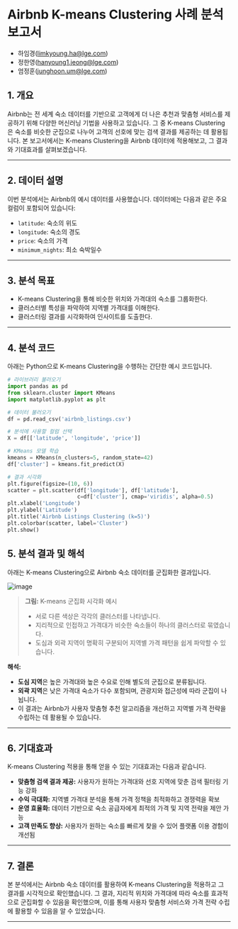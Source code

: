 # Airbnb K-means Clustering 사례 분석 보고서

- 하임경(limkyoung.ha@lge.com)
- 정한영(hanyoung1.jeong@lge.com)
- 엄정훈(junghoon.um@lge.com)

## 1. 개요

Airbnb는 전 세계 숙소 데이터를 기반으로 고객에게 더 나은 추천과 맞춤형 서비스를 제공하기 위해 다양한 머신러닝 기법을 사용하고 있습니다. 그 중 K-means Clustering은 숙소를 비슷한 군집으로 나누어 고객의 선호에 맞는 검색 결과를 제공하는 데 활용됩니다. 본 보고서에서는 K-means Clustering을 Airbnb 데이터에 적용해보고, 그 결과와 기대효과를 살펴보겠습니다.

---

## 2. 데이터 설명

이번 분석에서는 Airbnb의 예시 데이터를 사용했습니다. 데이터에는 다음과 같은 주요 컬럼이 포함되어 있습니다:

- `latitude`: 숙소의 위도  
- `longitude`: 숙소의 경도  
- `price`: 숙소의 가격  
- `minimum_nights`: 최소 숙박일수

---

## 3. 분석 목표

- K-means Clustering을 통해 비슷한 위치와 가격대의 숙소를 그룹화한다.
- 클러스터별 특성을 파악하여 지역별 가격대를 이해한다.
- 클러스터링 결과를 시각화하여 인사이트를 도출한다.

---

## 4. 분석 코드

아래는 Python으로 K-means Clustering을 수행하는 간단한 예시 코드입니다.

```python
# 라이브러리 불러오기
import pandas as pd
from sklearn.cluster import KMeans
import matplotlib.pyplot as plt

# 데이터 불러오기
df = pd.read_csv('airbnb_listings.csv')

# 분석에 사용할 컬럼 선택
X = df[['latitude', 'longitude', 'price']]

# KMeans 모델 학습
kmeans = KMeans(n_clusters=5, random_state=42)
df['cluster'] = kmeans.fit_predict(X)

# 결과 시각화
plt.figure(figsize=(10, 6))
scatter = plt.scatter(df['longitude'], df['latitude'],
                      c=df['cluster'], cmap='viridis', alpha=0.5)
plt.xlabel('Longitude')
plt.ylabel('Latitude')
plt.title('Airbnb Listings Clustering (k=5)')
plt.colorbar(scatter, label='Cluster')
plt.show()
```

## 5. 분석 결과 및 해석

아래는 K-means Clustering으로 Airbnb 숙소 데이터를 군집화한 결과입니다.

![image](https://github.com/user-attachments/assets/0d09e070-08e7-4f64-8934-ad7799d6b780)


> **그림:** K-means 군집화 시각화 예시  
> - 서로 다른 색상은 각각의 클러스터를 나타냅니다.  
> - 지리적으로 인접하고 가격대가 비슷한 숙소들이 하나의 클러스터로 묶였습니다.  
> - 도심과 외곽 지역이 명확히 구분되어 지역별 가격 패턴을 쉽게 파악할 수 있습니다.

**해석:**  
- **도심 지역**은 높은 가격대와 높은 수요로 인해 별도의 군집으로 분류됩니다.  
- **외곽 지역**은 낮은 가격대 숙소가 다수 포함되며, 관광지와 접근성에 따라 군집이 나뉩니다.  
- 이 결과는 Airbnb가 사용자 맞춤형 추천 알고리즘을 개선하고 지역별 가격 전략을 수립하는 데 활용될 수 있습니다.

---

## 6. 기대효과

K-means Clustering 적용을 통해 얻을 수 있는 기대효과는 다음과 같습니다.

- **맞춤형 검색 결과 제공:** 사용자가 원하는 가격대와 선호 지역에 맞춘 검색 필터링 기능 강화
- **수익 극대화:** 지역별 가격대 분석을 통해 가격 정책을 최적화하고 경쟁력을 확보
- **운영 효율화:** 데이터 기반으로 숙소 공급자에게 최적의 가격 및 지역 전략을 제안 가능
- **고객 만족도 향상:** 사용자가 원하는 숙소를 빠르게 찾을 수 있어 플랫폼 이용 경험이 개선됨

---

## 7. 결론

본 분석에서는 Airbnb 숙소 데이터를 활용하여 K-means Clustering을 적용하고 그 결과를 시각적으로 확인했습니다. 그 결과, 지리적 위치와 가격대에 따라 숙소를 효과적으로 군집화할 수 있음을 확인했으며, 이를 통해 사용자 맞춤형 서비스와 가격 전략 수립에 활용할 수 있음을 알 수 있었습니다.

---
